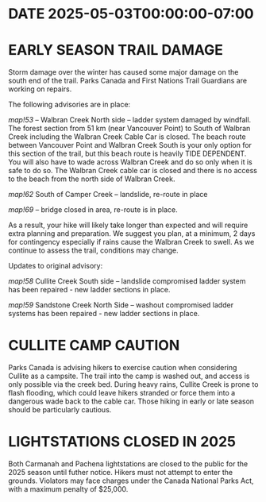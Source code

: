 # DATE 2025-05-03T00:00:00-07:00

# EARLY SEASON TRAIL DAMAGE
Storm damage over the winter has caused some major damage on the south end of the trail. Parks Canada and First Nations Trail Guardians are working on repairs. 

The following advisories are in place:

*map!53* – Walbran Creek North side – ladder system damaged by windfall. The forest section from 51 km (near Vancouver Point) to South of Walbran Creek including the Walbran Creek Cable Car is closed. The beach route between Vancouver Point and Walbran Creek South is your only option for this section of the trail, but this beach route is heavily TIDE DEPENDENT. You will also have to wade across Walbran Creek and do so only when it is safe to do so. The Walbran Creek cable car is closed and there is no access to the beach from the north side of Walbran Creek.

*map!62* South of Camper Creek – landslide, re-route in place

*map!69* – bridge closed in area, re-route is in place.

As a result, your hike will likely take longer than expected and will require extra planning and preparation. We suggest you plan, at a minimum, 2 days for contingency especially if rains cause the Walbran Creek to swell. As we continue to assess the trail, conditions may change. 

Updates to original advisory:

*map!58* Cullite Creek South side – landslide compromised ladder system has been repaired - new ladder sections in place.

*map!59* Sandstone Creek North Side – washout compromised ladder systems has been repaired - new ladder sections in place.


# CULLITE CAMP CAUTION
Parks Canada is advising hikers to exercise caution when considering Cullite as a campsite. The trail into the camp is washed out, and access is only possible via the creek bed. During heavy rains, Cullite Creek is prone to flash flooding, which could leave hikers stranded or force them into a dangerous wade back to the cable car. Those hiking in early or late season should be particularly cautious.

#  LIGHTSTATIONS CLOSED IN 2025
Both Carmanah and Pachena lightstations are closed to the public for the 2025 season until futher notice. Hikers must not attempt to enter the grounds. Violators may face charges under the Canada National Parks Act, with a maximum penalty of $25,000.

